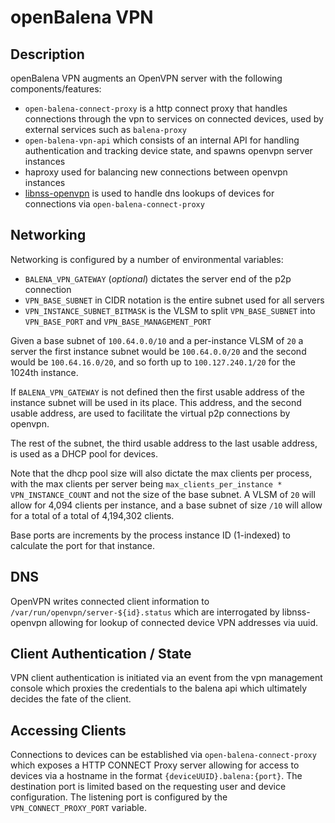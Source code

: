 # openBalena VPN

## Description

openBalena VPN augments an OpenVPN server with the following components/features:

* `open-balena-connect-proxy` is a http connect proxy that
  handles connections through the vpn to services on connected devices, used by
  external services such as `balena-proxy`
* `open-balena-vpn-api` which consists of an internal API for handling
  authentication and tracking device state, and spawns openvpn server instances
* haproxy used for balancing new connections between openvpn instances
* [libnss-openvpn](http://github.com/balena-io-modules/libnss-openvpn) is used to
  handle dns lookups of devices for connections via `open-balena-connect-proxy`

## Networking

Networking is configured by a number of environmental variables:

* `BALENA_VPN_GATEWAY` (*optional*) dictates the server end of the p2p connection
* `VPN_BASE_SUBNET` in CIDR notation is the entire subnet used for all servers
* `VPN_INSTANCE_SUBNET_BITMASK` is the VLSM to split `VPN_BASE_SUBNET` into
  `VPN_BASE_PORT` and `VPN_BASE_MANAGEMENT_PORT`

Given a base subnet of `100.64.0.0/10` and a per-instance VLSM of `20` a server
the first instance subnet would be `100.64.0.0/20` and the second would be
`100.64.16.0/20`, and so forth up to `100.127.240.1/20` for the 1024th instance.

If `BALENA_VPN_GATEWAY` is not defined then the first usable address of the
instance subnet will be used in its place. This address, and the second usable
address, are used to facilitate the virtual p2p connections by openvpn.

The rest of the subnet, the third usable address to the last usable address,
is used as a DHCP pool for devices.

Note that the dhcp pool size will also dictate the max clients per
process, with the max clients per server being
`max_clients_per_instance * VPN_INSTANCE_COUNT` and not the size of
the base subnet. A VLSM of `20` will allow for 4,094 clients per instance, and a
base subnet of size `/10` will allow for a total of a total of 4,194,302 clients.

Base ports are increments by the process instance ID (1-indexed) to calculate
the port for that instance.

## DNS

OpenVPN writes connected client information to
`/var/run/openvpn/server-${id}.status` which are interrogated by libnss-openvpn
allowing for lookup of connected device VPN addresses via uuid.

## Client Authentication / State

VPN client authentication is initiated via an event from the vpn management
console which proxies the credentials to the balena api which ultimately
decides the fate of the client.

## Accessing Clients

Connections to devices can be established via `open-balena-connect-proxy` which
exposes a HTTP CONNECT Proxy server allowing for access to devices via a
hostname in the format `{deviceUUID}.balena:{port}`. The destination port
is limited based on the requesting user and device configuration. The
listening port is configured by the `VPN_CONNECT_PROXY_PORT` variable.
